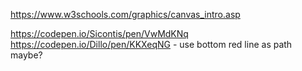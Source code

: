 https://www.w3schools.com/graphics/canvas_intro.asp

https://codepen.io/Sicontis/pen/VwMdKNq
https://codepen.io/Dillo/pen/KKXeqNG - use bottom red line as path maybe?